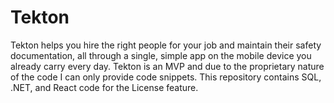 # Tekton
Tekton helps you hire the right people for your job and maintain their safety documentation, all through a single, simple app on the mobile device you already carry every day.  Tekton is an MVP and due to the proprietary nature of the code I can only provide code snippets. This repository contains SQL, .NET, and React code for the License feature.
